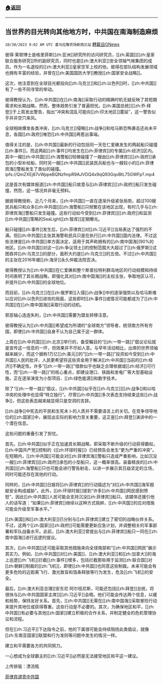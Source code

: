 ###  [:house:返回](README.md)
---


## 当世界的目光转向其他地方时，中共国在南海制造麻烦
`10/30/2023 9:02 AM UTC 喜马拉雅农场新西兰站` [轉載自GNews](https://gnews.org/articles/1898531)

彼得·莱顿博士是格里菲斯[[zh:亚洲]]研究所的访问研究员，[[zh:英国]][[zh:皇家联合服务研究]]所的副研究员，同时也是[[zh:澳大利亚]]安全领袖气候集团的成员。作为一名退役的[[zh:澳大利亚]]皇家空军上校的他，彼得在部队结构发展领域也拥有丰富的经验，并曾在[[zh:美国国防大学]]教授[[zh:国家安全战略]]。

这次，他注意到在全球目光都投向[[zh:乌克兰]]和[[zh:以色列]]时，[[zh:中共国]]有了一些不同寻常的举动。

彼得教授认为，[[zh:中共国]]在[[zh:南海]]采取行动的精确时机无疑反映了其短期需求和长期战略，然而，整体趋势引发了普遍担忧。[[zh:美国总统]][[zh:乔·拜登]]于上周发出警告，指出“冲突和混乱可能向[[zh:印太地区]]蔓延”，这一警告似乎并非空穴来风。

全球相继爆发各类冲突，[[zh:乌克兰]]侵略[[zh:战争]]和哈马斯恐怖袭击还尚未平息，各国[[zh:政府]]唯恐[[zh:中共国]]再惹出事端。

值得关注的是，[[zh:中共国]]最新的行动包括同一天在仁爱礁发生的两起船只碰撞[[zh:事件]]，而这两起[[zh:事件]]均发生在[[zh:菲律宾]]的专属[[zh:经济]]区内。其中一艘[[zh:中共国]][[zh:海警船]]轻微碰撞了一艘由[[zh:菲律宾]][[zh:政府]]承包的小型补给船，同时另一艘[[zh:中共国]]武装民兵船也与一艘较小的[[zh:菲律宾海]]警船发生了类似的碰撞。
ipfs://QmZXEj87vWppeBQNzfmpR9AJVDQ4x9qQ93GqvBtL75GWFp?.mp4

这是首次有媒体报道[[zh:中共国]]船只故意与[[zh:菲律宾]][[zh:政府]]船只发生碰撞，然而，这一情况并非毫无预料。

据彼得教授称，近几个月来，[[zh:中共国]]一直在逐渐升级紧张局势。超过100艘民兵船只和众多[[zh:中共国]][[zh:海警船]]只频繁在该地区出现，有时几乎与[[zh:菲律宾海]]警船只发生碰撞。这些行动如今受到[[zh:菲律宾]][[zh:政府]]和监测[[zh:中共国]]策略的SeaLight[[zh:智库]]定期曝光。

船只碰撞[[zh:事件]]发生后，[[zh:菲律宾]]对[[zh:习近平]]当局表达了强烈的不满。但[[zh:中共国]]主张其海警和民兵只是在执行[[zh:中共国]]国内法律。不过这些法律是[[zh:中共国]]单方面决定，适用于其声称拥有的[[zh:南中国海]]90%的地区。[[zh:中共国]]对这一[[zh:争议领土]]的控制范围大大超过了[[zh:俄罗斯]]试图吞并[[zh:乌克兰]]的部分，面积大约是[[zh:乌克兰]]的五倍。不过[[zh:中共国]]的主张在2016年被[[zh:海牙]]永久仲裁法院否决。

彼得教授认为[[zh:中共国]]在仁爱礁和整个斯普拉特利群岛地区的行动规模和持续时间表明了其长期战略，即强化其对[[zh:南中国海]]的主权主张，争取地区认可，并提升[[zh:中共国]]的全球地位。

而目前，[[zh:乌克兰]]在[[zh:俄罗斯]]入侵[[zh:战争]]中的逐渐强势以及哈马斯难以应对[[zh:以色列]]进攻的局面，这些即时[[zh:事件]]或情况可能都成为了[[zh:中共国]]在[[zh:南中国海]]采取行动的动机。

邪恶轴心连连失利，[[zh:中共国]]需要为盟友转移注意。

彼得教授认为[[zh:中共国]]希望成为所谓的“全球南方”领导者，统领南方所有穷国，即使[[zh:中共国]]自身不认为自己属于这一群体。

上周在[[zh:中共国]][[zh:北京]]举行的，备受瞩目的“[[zh:一带一路]]”倡议论坛就是宣传这一信息的一环，但效果并不尽如人意。与早年活动相比，出席的世界领袖越来越少，而这个据称1万亿[[zh:美元]]的“[[zh:一带一路]]”投资如今受到[[zh:中共国]]人民的批评，人民更希望将这些资金用于解决[[zh:中共国]]当前的[[zh:经济]]不确定性。许多“[[zh:一带一路]]”借款似乎也缺乏合理依据或[[zh:经济]]可行性，而“[[zh:一带一路]]”的核心重点，即建设港口、铁路和发电厂等大型基础设施，正在逐渐演变为小型项目、[[zh:绿色能源]]和数字技术。

除了“[[zh:一带一路]]”倡议，[[zh:中共国]]似乎在[[zh:乌克兰]][[zh:战争]]和以哈冲突的处理中也显得“特立独行”。尽管[[zh:中共国]]多次表态支持结束这些[[zh:战争]]，但这些表态越来越显得只是空洞的言辞。

[[zh:战争]]中死去的平民和生死未卜的人质并不需要语言上的关切。在竞争领导地位的[[zh:国家]]中，展现出实际的影响力至关重要，这正是[[zh:拜登]]演讲中的一个潜在信息。

这些问题的重叠引发了担忧。

首先，[[zh:中共国]]似乎正在加速其长期战略，即采取不断升级的行动获得霸权。[[zh:中国共产党]]控制的《[[zh:环球时报]]》已经预告会发生“更为严重的冲突”。在短期内，[[zh:中共国]]可能会对[[zh:菲律宾海]]警船只造成严重影响，比如沉没一艘[[zh:菲律宾]][[zh:政府]]承包的小型船只，这一概率很高。装备精良的[[zh:中共国]][[zh:海警船]]只也可能会进行警告射击，以进一步展示其日益坚定的立场，同时可能还存在其他的行动。

同样的，[[zh:中共国]]日报将[[zh:菲律宾]]的行动描述为“对[[zh:中共国]]海军舰艇安全构成威胁”。此外，[[zh:环球时报]]提到“许多[[zh:中共国]]网民感到愤怒”，因此[[zh:中共国]]人民可能会支持沉没[[zh:菲律宾]]船只。该媒体还援引他人的话写道：“如果[[zh:菲律宾]]继续以这种方式挑衅，[[zh:中共国]]的应对措施可能会升级至军事水平。”

[[zh:美国]]和[[zh:澳大利亚]]已分别与[[zh:菲律宾]]建立了密切的战略伙伴关系。不过，这两个[[zh:国家]][[zh:政府]]可能需要更新应急计划，并调整相关的军事部署和军队战备水平。此前，[[zh:澳大利亚]]曾提出与[[zh:菲律宾]]船只一同在[[zh:南中国海]]进行巡逻的提议。

其次，[[zh:中共国]]还可能采取其他措施来向全球南部和“[[zh:中共国]]网民”展示其实力。例如，[[zh:中共国]]对[[zh:美国]]、[[zh:澳大利亚]]和[[zh:加拿大]]的海上巡逻[[zh:飞机]]拦截[[zh:事件]]增多，包括拦截那些用于监测[[zh:联合国]]对[[zh:朝鲜]]制裁的[[zh:飞机]]，即使[[zh:中共国]]也同意这些制裁。未来可能会有更多危险的近距离飞行、激光致盲和箔条释放等行为发生，危及[[zh:飞机]]的安全。

最后，[[zh:澳大利亚总理]]安东尼·阿尔班尼斯，可能还包括[[zh:拜登]]总统，将很快与[[zh:中共国国家主席]][[zh:习近平]]会晤。他们可能会传达两个信息，以缓和局势，保持友好关系。首先，[[zh:中共国]]无需在[[zh:南中国海]]采取冒险行动来提升其地位或获得尊重。这些行动是不必要的。其次，为确保地区和平，[[zh:中共国]]有必要与其他[[zh:国家]]建立积极的合作关系，并制定健全的危机管理协议和流程。

但在[[zh:习近平]]下达指令之前，他的下属很可能会持续阻挠此类倡议，就像[[zh:东南亚国家]]联盟和行为准则等问题中发生的情况一样。

建立和平需要各方的共同努力。

一心想成为全球霸主的[[zh:习近平]]必然是无法接受地区和平这一建议。

上传排版：漂流瓶

[ 菲律宾谴责中共国](https://asia.nikkei.com/Politics/International-relations/South-China-Sea/Philippines-decries-Beijing-s-acts-after-South-China-Sea-collision)

